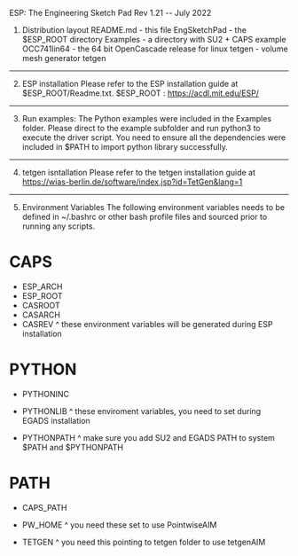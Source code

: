  ESP: The Engineering Sketch Pad
 Rev 1.21 -- July 2022

1. Distribution layout
	README.md	-	this file
	EngSketchPad	-	the $ESP_ROOT directory
	Examples	-	a directory with SU2 + CAPS example
	OCC741lin64	-	the 64 bit OpenCascade release for linux
	tetgen		-	volume mesh generator tetgen
---

2. ESP installation
	Please refer to the ESP installation guide at $ESP_ROOT/Readme.txt.
	$ESP_ROOT : https://acdl.mit.edu/ESP/
---

3. Run examples:
	The Python examples were included in the Examples folder. Please direct to the example subfolder and run python3 to execute the driver script. You need to ensure all the dependencies were included in $PATH to import python library successfully.
---

4. tetgen isntallation
	Please refer to the tetgen installation guide at 
	https://wias-berlin.de/software/index.jsp?id=TetGen&lang=1
---

5. Environment Variables
	The following environment variables needs to be defined in ~/.bashrc or other bash profile files and sourced prior to running any scripts.
	 
# CAPS

 - ESP_ARCH 		
 - ESP_ROOT 		
 - CASROOT 		
 - CASARCH 		
 - CASREV
^ these environment variables will be generated during ESP installation

# PYTHON
- PYTHONINC
- PYTHONLIB
^ these enviroment variables, you need to set during EGADS installation

- PYTHONPATH
^ make sure you add SU2 and EGADS PATH to system $PATH and $PYTHONPATH

# PATH
- CAPS_PATH

- PW_HOME
^ you need these set to use PointwiseAIM
- TETGEN
^ you need this pointing to tetgen folder to use tetgenAIM
	
	

	 

 
